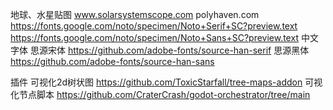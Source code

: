 地球、水星贴图 www.solarsystemscope.com
polyhaven.com
https://fonts.google.com/noto/specimen/Noto+Serif+SC?preview.text
https://fonts.google.com/noto/specimen/Noto+Sans+SC?preview.text
中文字体 
思源宋体 https://github.com/adobe-fonts/source-han-serif
思源黑体 https://github.com/adobe-fonts/source-han-sans

插件
可视化2d树状图 https://github.com/ToxicStarfall/tree-maps-addon
可视化节点脚本 https://github.com/CraterCrash/godot-orchestrator/tree/main
